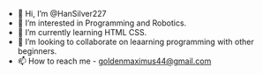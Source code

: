 - 👋 Hi, I’m @HanSilver227
- 👀 I’m interested in Programming and Robotics.
- 🌱 I’m currently learning HTML CSS.
- 💞️ I’m looking to collaborate on leaarning programming with other beginners.
- 📫 How to reach me - goldenmaximus44@gmail.com

<!---
HanSilver227/HanSilver227 is a ✨ special ✨ repository because its `README.md` (this file) appears on your GitHub profile.
You can click the Preview link to take a look at your changes.
--->
